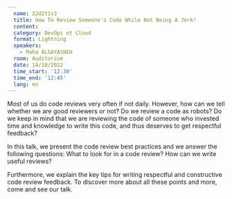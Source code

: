 ```yaml
---
  name: 22d2t1s3
  title: How To Review Someone's Code While Not Being A Jerk!
  content:
  category: DevOps et Cloud
  format: Lightning
  speakers: 
    - Maha ALSAYASNEH
  room: Auditorium
  date: 14/10/2022
  time_start: '12:30'
  time_end: '12:45'
  lang: en
---
```

Most of us do code reviews very often if not daily. However, how can we tell whether we are good reviewers or not? Do we review a code as robots? Do we keep in mind that we are reviewing the code of someone who invested time and knowledge to write this code, and thus deserves to get respectful feedback?

In this talk, we present the code review best practices and we answer the following questions: What to look for in a code review? How can we write useful reviews?

Furthermore, we explain the key tips for writing respectful and constructive code review feedback. To discover more about all these points and more, come and see our talk.
